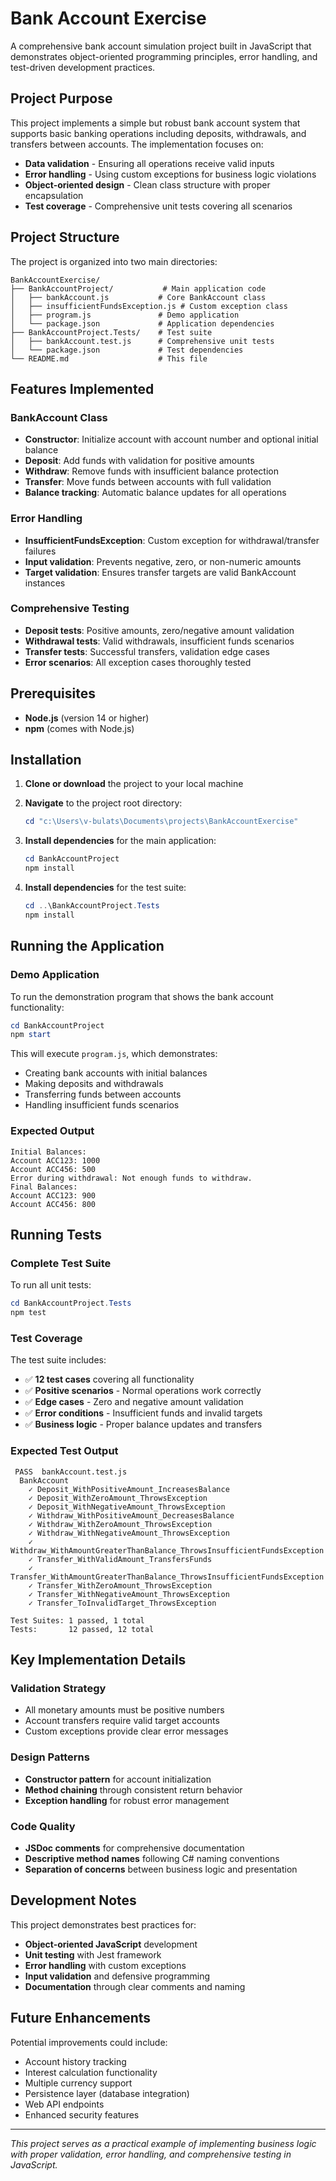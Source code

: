 # Bank Account Exercise

A comprehensive bank account simulation project built in JavaScript that demonstrates object-oriented programming principles, error handling, and test-driven development practices.

## Project Purpose

This project implements a simple but robust bank account system that supports basic banking operations including deposits, withdrawals, and transfers between accounts. The implementation focuses on:

- **Data validation** - Ensuring all operations receive valid inputs
- **Error handling** - Using custom exceptions for business logic violations
- **Object-oriented design** - Clean class structure with proper encapsulation
- **Test coverage** - Comprehensive unit tests covering all scenarios

## Project Structure

The project is organized into two main directories:

```
BankAccountExercise/
├── BankAccountProject/           # Main application code
│   ├── bankAccount.js           # Core BankAccount class
│   ├── insufficientFundsException.js # Custom exception class
│   ├── program.js               # Demo application
│   └── package.json             # Application dependencies
├── BankAccountProject.Tests/    # Test suite
│   ├── bankAccount.test.js      # Comprehensive unit tests
│   └── package.json             # Test dependencies
└── README.md                    # This file
```

## Features Implemented

### BankAccount Class
- **Constructor**: Initialize account with account number and optional initial balance
- **Deposit**: Add funds with validation for positive amounts
- **Withdraw**: Remove funds with insufficient balance protection
- **Transfer**: Move funds between accounts with full validation
- **Balance tracking**: Automatic balance updates for all operations

### Error Handling
- **InsufficientFundsException**: Custom exception for withdrawal/transfer failures
- **Input validation**: Prevents negative, zero, or non-numeric amounts
- **Target validation**: Ensures transfer targets are valid BankAccount instances

### Comprehensive Testing
- **Deposit tests**: Positive amounts, zero/negative amount validation
- **Withdrawal tests**: Valid withdrawals, insufficient funds scenarios
- **Transfer tests**: Successful transfers, validation edge cases
- **Error scenarios**: All exception cases thoroughly tested

## Prerequisites

- **Node.js** (version 14 or higher)
- **npm** (comes with Node.js)

## Installation

1. **Clone or download** the project to your local machine
2. **Navigate** to the project root directory:
   ```powershell
   cd "c:\Users\v-bulats\Documents\projects\BankAccountExercise"
   ```

3. **Install dependencies** for the main application:
   ```powershell
   cd BankAccountProject
   npm install
   ```

4. **Install dependencies** for the test suite:
   ```powershell
   cd ..\BankAccountProject.Tests
   npm install
   ```

## Running the Application

### Demo Application
To run the demonstration program that shows the bank account functionality:

```powershell
cd BankAccountProject
npm start
```

This will execute `program.js`, which demonstrates:
- Creating bank accounts with initial balances
- Making deposits and withdrawals
- Transferring funds between accounts
- Handling insufficient funds scenarios

### Expected Output
```
Initial Balances:
Account ACC123: 1000
Account ACC456: 500
Error during withdrawal: Not enough funds to withdraw.
Final Balances:
Account ACC123: 900
Account ACC456: 800
```

## Running Tests

### Complete Test Suite
To run all unit tests:

```powershell
cd BankAccountProject.Tests
npm test
```

### Test Coverage
The test suite includes:
- ✅ **12 test cases** covering all functionality
- ✅ **Positive scenarios** - Normal operations work correctly
- ✅ **Edge cases** - Zero and negative amount validation
- ✅ **Error conditions** - Insufficient funds and invalid targets
- ✅ **Business logic** - Proper balance updates and transfers

### Expected Test Output
```
 PASS  bankAccount.test.js
  BankAccount
    ✓ Deposit_WithPositiveAmount_IncreasesBalance
    ✓ Deposit_WithZeroAmount_ThrowsException
    ✓ Deposit_WithNegativeAmount_ThrowsException
    ✓ Withdraw_WithPositiveAmount_DecreasesBalance
    ✓ Withdraw_WithZeroAmount_ThrowsException
    ✓ Withdraw_WithNegativeAmount_ThrowsException
    ✓ Withdraw_WithAmountGreaterThanBalance_ThrowsInsufficientFundsException
    ✓ Transfer_WithValidAmount_TransfersFunds
    ✓ Transfer_WithAmountGreaterThanBalance_ThrowsInsufficientFundsException
    ✓ Transfer_WithZeroAmount_ThrowsException
    ✓ Transfer_WithNegativeAmount_ThrowsException
    ✓ Transfer_ToInvalidTarget_ThrowsException

Test Suites: 1 passed, 1 total
Tests:       12 passed, 12 total
```

## Key Implementation Details

### Validation Strategy
- All monetary amounts must be positive numbers
- Account transfers require valid target accounts
- Custom exceptions provide clear error messages

### Design Patterns
- **Constructor pattern** for account initialization
- **Method chaining** through consistent return behavior
- **Exception handling** for robust error management

### Code Quality
- **JSDoc comments** for comprehensive documentation
- **Descriptive method names** following C# naming conventions
- **Separation of concerns** between business logic and presentation

## Development Notes

This project demonstrates best practices for:
- **Object-oriented JavaScript** development
- **Unit testing** with Jest framework
- **Error handling** with custom exceptions
- **Input validation** and defensive programming
- **Documentation** through clear comments and naming

## Future Enhancements

Potential improvements could include:
- Account history tracking
- Interest calculation functionality
- Multiple currency support
- Persistence layer (database integration)
- Web API endpoints
- Enhanced security features

---

*This project serves as a practical example of implementing business logic with proper validation, error handling, and comprehensive testing in JavaScript.*
